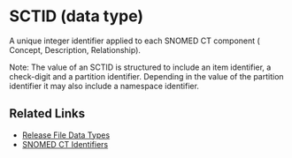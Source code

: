 # SCTID (data type)

A unique integer identifier applied to each SNOMED CT component ( Concept, Description, Relationship).

Note: The value of an SCTID is structured to include an item identifier, a check-digit and a partition identifier. Depending in the value of the partition identifier it may also include a namespace identifier.

## Related Links

* [Release File Data Types](../../../release-types-packages-and-files/3.1-common-features-of-all-release-files/3.1.2-release-file-data-types.md)
* [SNOMED CT Identifiers](../../../snomed-ct-identifiers/6-snomed-ct-identifiers.md)

